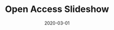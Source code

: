 ---
title: Open Access Slideshow
date: "2020-03-01"
type: work
thumbnail: "images/OpenAccessSlideshow.png"
gitHubLink: "https://github.com/ZachJDev/open-access-slideshow-webpage"
link: "https://zachjdev.github.io/open-access-slideshow-webpage/"
description: "Search online sources to make a slideshow from CC0 artwork."
---